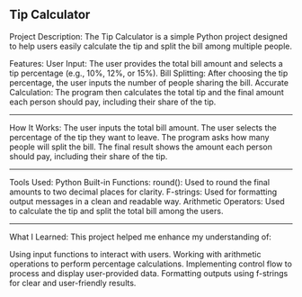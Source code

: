 Tip Calculator
---------------------------------------------------------------------------------------------------------------------------------------------
Project Description:
The Tip Calculator is a simple Python project designed to help users easily calculate the tip and split the bill among multiple people.


Features:
User Input: The user provides the total bill amount and selects a tip percentage (e.g., 10%, 12%, or 15%).
Bill Splitting: After choosing the tip percentage, the user inputs the number of people sharing the bill.
Accurate Calculation: The program then calculates the total tip and the final amount each person should pay, including their share of the tip.

---------------------------------------------------------------------------------------------------------------------------------------------
How It Works:
The user inputs the total bill amount.
The user selects the percentage of the tip they want to leave.
The program asks how many people will split the bill.
The final result shows the amount each person should pay, including their share of the tip.


---------------------------------------------------------------------------------------------------------------------------------------------
Tools Used:
Python Built-in Functions:
round(): Used to round the final amounts to two decimal places for clarity.
F-strings: Used for formatting output messages in a clean and readable way.
Arithmetic Operators: Used to calculate the tip and split the total bill among the users.

---------------------------------------------------------------------------------------------------------------------------------------------
What I Learned:
This project helped me enhance my understanding of:

Using input functions to interact with users.
Working with arithmetic operations to perform percentage calculations.
Implementing control flow to process and display user-provided data.
Formatting outputs using f-strings for clear and user-friendly results.

